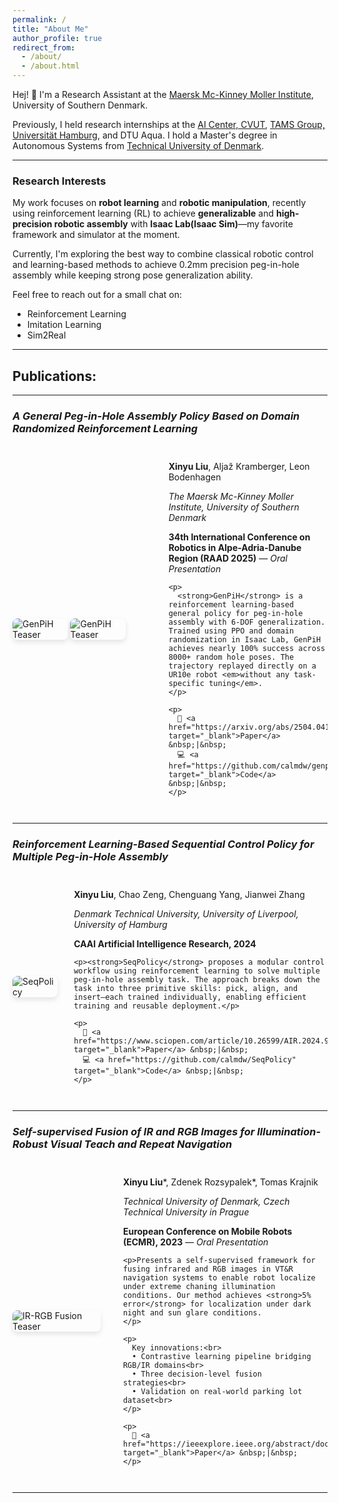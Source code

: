 ```yaml
---
permalink: /
title: "About Me"
author_profile: true
redirect_from: 
  - /about/
  - /about.html
---
```


Hej! 👋 I'm a Research Assistant at the [Maersk Mc-Kinney Moller Institute](https://www.sdu.dk/en/om-sdu/institutter-centre/mmmi_maersk_mckinney_moeller), University of Southern Denmark.  

Previously, I held research internships at the [AI Center, CVUT](https://www.aic.fel.cvut.cz/), [TAMS Group, Universität Hamburg](https://tams.informatik.uni-hamburg.de/), and DTU Aqua. I hold a Master's degree in Autonomous Systems from [Technical University of Denmark](https://www.dtu.dk/english/).

---

### Research Interests

My work focuses on **robot learning** and **robotic manipulation**, recently using reinforcement learning (RL) to achieve **generalizable** and **high-precision robotic assembly** with **Isaac Lab(Isaac Sim)**—my favorite framework and simulator at the moment.

Currently, I'm exploring the best way to combine classical robotic control and learning-based methods to achieve 0.2mm precision peg-in-hole assembly while keeping strong pose generalization ability.

Feel free to reach out for a small chat on:
- Reinforcement Learning
- Imitation Learning
- Sim2Real

---

## Publications:

---

### *A General Peg-in-Hole Assembly Policy Based on Domain Randomized Reinforcement Learning*

<div style="display: flex; flex-wrap: wrap; gap: 1.2em; margin: 2em 0; align-items: center;">

  <!-- Teaser Image: ~38% width to match golden ratio -->
  <img src="https://github.com/user-attachments/assets/1cac5868-0c91-4885-b4bd-e72ddb1efa42" 
       alt="GenPiH Teaser" 
       style="flex: 0 0 38%; max-width: 38%; border-radius: 8px; box-shadow: 0 4px 8px rgba(0,0,0,0.1);">
  <img src="https://github.com/user-attachments/assets/1ba56528-c9b1-49d8-b478-9257c4e5b645" 
       alt="GenPiH Teaser" 
       style="flex: 0 0 38%; max-width: 38%; border-radius: 8px; box-shadow: 0 4px 8px rgba(0,0,0,0.1);">

  <!-- Text Content: ~62% width -->
  <div style="flex: 1; min-width: 250px;">
    <p><strong>Xinyu Liu</strong>, Aljaž Kramberger, Leon Bodenhagen</p>
    <p><em>The Maersk Mc-Kinney Moller Institute, University of Southern Denmark</em></p>
    <p><strong>34th International Conference on Robotics in Alpe-Adria-Danube Region (RAAD 2025)</strong> — <em>Oral Presentation</em></p>

    <p>
      <strong>GenPiH</strong> is a reinforcement learning-based general policy for peg-in-hole assembly with 6-DOF generalization. Trained using PPO and domain randomization in Isaac Lab, GenPiH achieves nearly 100% success across 8000+ random hole poses. The trajectory replayed directly on a UR10e robot <em>without any task-specific tuning</em>.
    </p>

    <p>
      📄 <a href="https://arxiv.org/abs/2504.04148" target="_blank">Paper</a> &nbsp;|&nbsp;
      💻 <a href="https://github.com/calmdw/genpih" target="_blank">Code</a> &nbsp;|&nbsp;
    </p>
  </div>

</div>

---

### *Reinforcement Learning-Based Sequential Control Policy for Multiple Peg-in-Hole Assembly*

<div style="display: flex; flex-wrap: wrap; gap: 1.2em; margin: 2em 0; align-items: center;">

  <img src="https://github.com/user-attachments/assets/d128fd65-153d-4593-ac69-0566b851627b"
       alt="SeqPolicy" 
       style="flex: 0 0 88%; max-width: 88%; border-radius: 8px; box-shadow: 0 4px 8px rgba(0,0,0,0.1);">

  <!-- Text Content -->
  <div style="flex: 1; min-width: 250px;">
    <p><strong>Xinyu Liu</strong>, Chao Zeng, Chenguang Yang, Jianwei Zhang</p>
    <p><em>Denmark Technical University, University of Liverpool, University of Hamburg</em></p>
    <p><strong>CAAI Artificial Intelligence Research, 2024</strong></p>

    <p><strong>SeqPolicy</strong> proposes a modular control workflow using reinforcement learning to solve multiple peg-in-hole assembly task. The approach breaks down the task into three primitive skills: pick, align, and insert—each trained individually, enabling efficient training and reusable deployment.</p>

    <p>
      📄 <a href="https://www.sciopen.com/article/10.26599/AIR.2024.9150043" target="_blank">Paper</a> &nbsp;|&nbsp;
      💻 <a href="https://github.com/calmdw/SeqPolicy" target="_blank">Code</a> &nbsp;|&nbsp;
    </p>
  </div>
</div>

---

### *Self-supervised Fusion of IR and RGB Images for Illumination-Robust Visual Teach and Repeat Navigation*

<div style="display: flex; flex-wrap: wrap; gap: 1.2em; margin: 2em 0; align-items: center;">

  <!-- Teaser Image: Matches 38% width ratio -->
  <img src="https://github.com/user-attachments/assets/23832614-3adf-4583-91b7-2829a2c82a26" 
       alt="IR-RGB Fusion Teaser" 
       style="flex: 0 0 88%; max-width: 88%; border-radius: 8px; box-shadow: 0 4px 8px rgba(0,0,0,0.1);">

  <!-- Text Content -->
  <div style="flex: 1; min-width: 250px;">
    <p><strong>Xinyu Liu</strong>*, Zdenek Rozsypalek*, Tomas Krajnik</p>
    <p><em>Technical University of Denmark, Czech Technical University in Prague</em></p>
    <p><strong>European Conference on Mobile Robots (ECMR), 2023</strong></strong> — <em>Oral Presentation</em></p>
    
    <p>Presents a self-supervised framework for fusing infrared and RGB images in VT&R navigation systems to enable robot localize under extreme chaning illumination conditions. Our method achieves <strong>5% error</strong> for localization under dark night and sun glare conditions.
    </p>

    <p>
      Key innovations:<br>
      • Contrastive learning pipeline bridging RGB/IR domains<br>
      • Three decision-level fusion strategies<br>
      • Validation on real-world parking lot dataset<br>
    </p>

    <p>
      📄 <a href="https://ieeexplore.ieee.org/abstract/document/10256333" target="_blank">Paper</a> &nbsp;|&nbsp;
    </p>
  </div>
</div>

---

